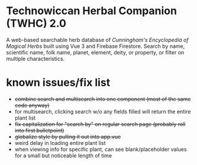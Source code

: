 # Technowiccan Herbal Companion (TWHC) 2.0

A web-based searchable herb database of *Cunningham's Encyclopedia of Magical Herbs* built using Vue 3 and Firebase Firestore. Search by name, scientific name, folk name, planet, element, deity, or property, or filter on multiple characteristics.

# known issues/fix list
 - ~~combine search and multisearch into one component (most of the same code anyway)~~
 - for multisearch, clicking search w/o any fields filled will return the entire plant list
 - ~~fix capitalization for "search by" on regular search page (probably roll into first bulletpoint)~~
 - ~~globalize style by pulling it out into app.vue~~
 - weird delay in loading entire plant list
 - when viewing info for specific plant, can see blank/placeholder values for a small but noticeable length of time
